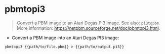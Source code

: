 # pbmtopi3

> Convert a PBM image to an Atari Degas PI3 image.
> See also: `pi3topbm`.
> More information: <https://netpbm.sourceforge.net/doc/pbmtopi3.html>.

- Convert a PBM image into an Atari Degas PI3 image:

`pbmtopi3 {{path/to/file.pbm}} > {{path/to/output.pi3}}`

